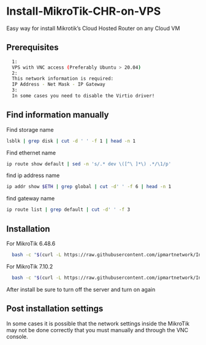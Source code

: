 # Install-MikroTik-CHR-on-VPS
Easy way for install Mikrotik’s Cloud Hosted Router on any Cloud VM

## Prerequisites

```bash
  1:
  VPS with VNC access (Preferably Ubuntu > 20.04)
  2:
  This network information is required:
  IP Address - Net Mask - IP Gateway
  3:
  In some cases you need to disable the Virtio driver!
```

## Find information manually
Find storage name
```bash
lsblk | grep disk | cut -d ' ' -f 1 | head -n 1
```
Find ethernet name
```bash
ip route show default | sed -n 's/.* dev \([^\ ]*\) .*/\1/p'
```
find ip address name
```bash
ip addr show $ETH | grep global | cut -d' ' -f 6 | head -n 1
```
find gateway name
```bash
ip route list | grep default | cut -d' ' -f 3
```
## Installation

For MikroTik 6.48.6

```bash
  bash -c "$(curl -L https://raw.githubusercontent.com/ipmartnetwork/Install-MikroTik-CHR/main/mik-711.sh)"
```

For MikroTik 7.10.2

```bash
  bash -c "$(curl -L https://raw.githubusercontent.com/ipmartnetwork/Install-MikroTik-CHR/main/mik7132.sh)"
```

After install be sure to turn off the server and turn on again
## Post installation settings

In some cases it is possible that the network settings inside the MikroTik may not be done correctly that you must manually and through the VNC console.

